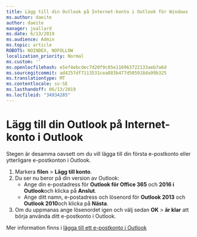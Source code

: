 ```yaml
---
title: Lägg till din Outlook på Internet-konto i Outlook för Windows
ms.author: daeite
author: daeite
manager: joallard
ms.date: 6/13/2019
ms.audience: Admin
ms.topic: article
ROBOTS: NOINDEX, NOFOLLOW
localization_priority: Normal
ms.custom: ''
ms.openlocfilehash: e5ef4ebcdec7d20f9c85e116963722133aeb7a6d
ms.sourcegitcommit: ad4257df7113531cea883b477d505918da99b325
ms.translationtype: MT
ms.contentlocale: sv-SE
ms.lasthandoff: 06/13/2019
ms.locfileid: "34934285"
---
```

# <a name="add-your-outlook-on-the-web-account-to-outlook"></a>Lägg till din Outlook på Internet-konto i Outlook

Stegen är desamma oavsett om du vill lägga till din första e-postkonto eller ytterligare e-postkonton i Outlook.

1. Markera **filen** > **Lägg till konto**.
1. Du ser nu beror på din version av Outlook:
    - Ange din e-postadress för **Outlook för Office 365** och **2016 i Outlook**och klicka på **Anslut**.
    - Ange ditt namn, e-postadress och lösenord för **Outlook 2013** och **Outlook 2010**och klicka på **Nästa**.
1. Om du uppmanas ange lösenordet igen och välj sedan **OK** > **är klar** att börja använda ditt e-postkonto i Outlook.

Mer information finns i [lägga till ett e-postkonto i Outlook](https://support.office.com/article/6e27792a-9267-4aa4-8bb6-c84ef146101b)